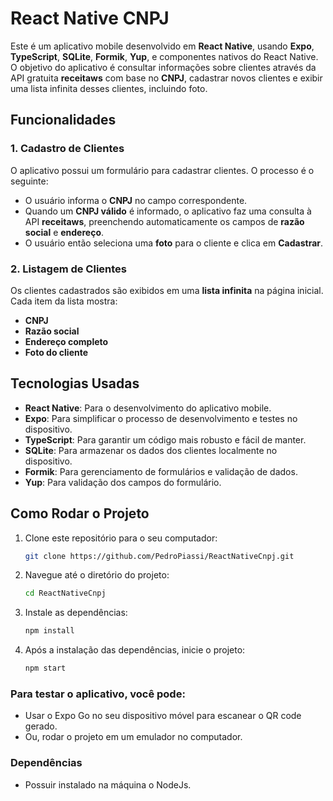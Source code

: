 # React Native CNPJ

Este é um aplicativo mobile desenvolvido em **React Native**, usando **Expo**, **TypeScript**, **SQLite**, **Formik**, **Yup**, e componentes nativos do React Native. O objetivo do aplicativo é consultar informações sobre clientes através da API gratuita **receitaws** com base no **CNPJ**, cadastrar novos clientes e exibir uma lista infinita desses clientes, incluindo foto.

## Funcionalidades

### 1. Cadastro de Clientes
O aplicativo possui um formulário para cadastrar clientes. O processo é o seguinte:
- O usuário informa o **CNPJ** no campo correspondente.
- Quando um **CNPJ válido** é informado, o aplicativo faz uma consulta à API **receitaws**, preenchendo automaticamente os campos de **razão social** e **endereço**.
- O usuário então seleciona uma **foto** para o cliente e clica em **Cadastrar**.

### 2. Listagem de Clientes
Os clientes cadastrados são exibidos em uma **lista infinita** na página inicial. Cada item da lista mostra:
- **CNPJ**
- **Razão social**
- **Endereço completo**
- **Foto do cliente**

## Tecnologias Usadas
- **React Native**: Para o desenvolvimento do aplicativo mobile.
- **Expo**: Para simplificar o processo de desenvolvimento e testes no dispositivo.
- **TypeScript**: Para garantir um código mais robusto e fácil de manter.
- **SQLite**: Para armazenar os dados dos clientes localmente no dispositivo.
- **Formik**: Para gerenciamento de formulários e validação de dados.
- **Yup**: Para validação dos campos do formulário.

## Como Rodar o Projeto

1. Clone este repositório para o seu computador:

   ```bash
   git clone https://github.com/PedroPiassi/ReactNativeCnpj.git

2. Navegue até o diretório do projeto:

   ```bash
   cd ReactNativeCnpj

3. Instale as dependências:

   ```bash
   npm install

4. Após a instalação das dependências, inicie o projeto:

   ```bash
   npm start

### Para testar o aplicativo, você pode:
- Usar o Expo Go no seu dispositivo móvel para escanear o QR code gerado.
- Ou, rodar o projeto em um emulador no computador.

### Dependências 
- Possuir instalado na máquina o NodeJs.
